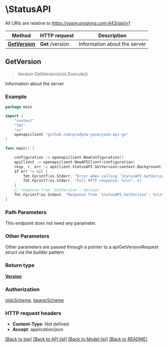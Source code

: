 # \StatusAPI

All URIs are relative to *https://yasm.prodyna.com:443/api/v1*

Method | HTTP request | Description
------------- | ------------- | -------------
[**GetVersion**](StatusAPI.md#GetVersion) | **Get** /version | Information about the server



## GetVersion

> Version GetVersion(ctx).Execute()

Information about the server



### Example

```go
package main

import (
	"context"
	"fmt"
	"os"
	openapiclient "github.com/prodyna-yasm/yasm-api-go"
)

func main() {

	configuration := openapiclient.NewConfiguration()
	apiClient := openapiclient.NewAPIClient(configuration)
	resp, r, err := apiClient.StatusAPI.GetVersion(context.Background()).Execute()
	if err != nil {
		fmt.Fprintf(os.Stderr, "Error when calling `StatusAPI.GetVersion``: %v\n", err)
		fmt.Fprintf(os.Stderr, "Full HTTP response: %v\n", r)
	}
	// response from `GetVersion`: Version
	fmt.Fprintf(os.Stdout, "Response from `StatusAPI.GetVersion`: %v\n", resp)
}
```

### Path Parameters

This endpoint does not need any parameter.

### Other Parameters

Other parameters are passed through a pointer to a apiGetVersionRequest struct via the builder pattern


### Return type

[**Version**](Version.md)

### Authorization

[oidcScheme](../README.md#oidcScheme), [bearerScheme](../README.md#bearerScheme)

### HTTP request headers

- **Content-Type**: Not defined
- **Accept**: application/json

[[Back to top]](#) [[Back to API list]](../README.md#documentation-for-api-endpoints)
[[Back to Model list]](../README.md#documentation-for-models)
[[Back to README]](../README.md)


